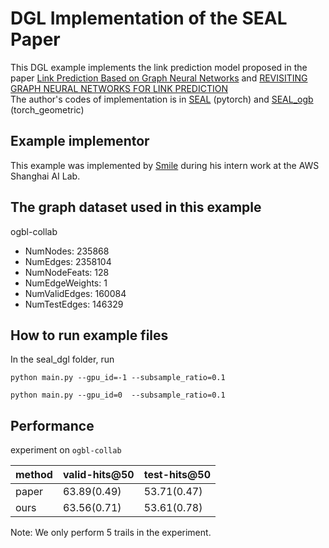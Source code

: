 # DGL Implementation of the SEAL Paper
This DGL example implements the link prediction model proposed in the paper 
[Link Prediction Based on Graph Neural Networks](https://arxiv.org/pdf/1802.09691.pdf) 
and [REVISITING GRAPH NEURAL NETWORKS FOR LINK PREDICTION](https://arxiv.org/pdf/2010.16103.pdf)  
The author's codes of implementation is in [SEAL](https://github.com/muhanzhang/SEAL) (pytorch)
and [SEAL_ogb](https://github.com/facebookresearch/SEAL_OGB) (torch_geometric)

Example implementor
----------------------
This example was implemented by [Smile](https://github.com/Smilexuhc) during his intern work at the AWS Shanghai AI Lab.

The graph dataset used in this example 
---------------------------------------

ogbl-collab
 - NumNodes: 235868
 - NumEdges: 2358104
 - NumNodeFeats: 128
 - NumEdgeWeights: 1
 - NumValidEdges: 160084
 - NumTestEdges: 146329
 
 How to run example files
--------------------------------
In the seal_dgl folder, run

```shell script
python main.py --gpu_id=-1 --subsample_ratio=0.1
```

```shell script
python main.py --gpu_id=0  --subsample_ratio=0.1
```

Performance
-------------------------
experiment on `ogbl-collab`

| method | valid-hits@50 | test-hits@50 |
| ------ | ------------- | ------------ |
| paper  | 63.89(0.49)         | 53.71(0.47)        |
| ours     | 63.56(0.71)         | 53.61(0.78)        |

Note: We only perform 5 trails in the experiment.